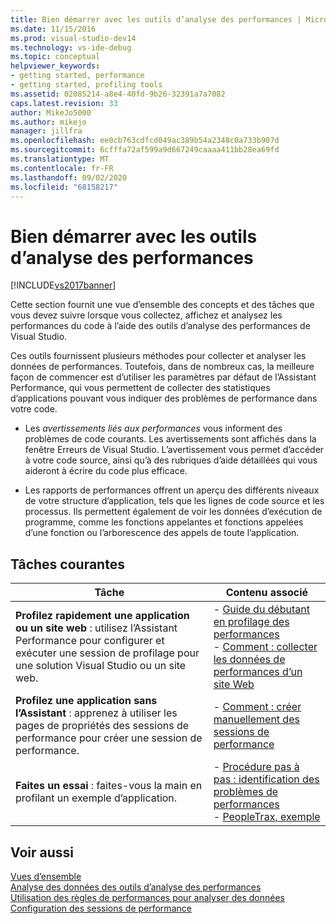 ```yaml
---
title: Bien démarrer avec les outils d’analyse des performances | Microsoft Docs
ms.date: 11/15/2016
ms.prod: visual-studio-dev14
ms.technology: vs-ide-debug
ms.topic: conceptual
helpviewer_keywords:
- getting started, performance
- getting started, profiling tools
ms.assetid: 02085214-a8e4-40fd-9b26-32391a7a7082
caps.latest.revision: 33
author: MikeJo5000
ms.author: mikejo
manager: jillfra
ms.openlocfilehash: ee0cb763cdfcd049ac389b54a2348c0a733b907d
ms.sourcegitcommit: 6cfffa72af599a9d667249caaaa411bb28ea69fd
ms.translationtype: MT
ms.contentlocale: fr-FR
ms.lasthandoff: 09/02/2020
ms.locfileid: "68158217"
---
```

# <a name="getting-started-with-performance-tools"></a>Bien démarrer avec les outils d’analyse des performances
[!INCLUDE[vs2017banner](../includes/vs2017banner.md)]

Cette section fournit une vue d’ensemble des concepts et des tâches que vous devez suivre lorsque vous collectez, affichez et analysez les performances du code à l’aide des outils d’analyse des performances de Visual Studio.  
  
 Ces outils fournissent plusieurs méthodes pour collecter et analyser les données de performances. Toutefois, dans de nombreux cas, la meilleure façon de commencer est d’utiliser les paramètres par défaut de l’Assistant Performance, qui vous permettent de collecter des statistiques d’applications pouvant vous indiquer des problèmes de performance dans votre code.  
  
- Les *avertissements liés aux performances* vous informent des problèmes de code courants. Les avertissements sont affichés dans la fenêtre Erreurs de Visual Studio. L’avertissement vous permet d’accéder à votre code source, ainsi qu’à des rubriques d’aide détaillées qui vous aideront à écrire du code plus efficace.  
  
- Les rapports de performances offrent un aperçu des différents niveaux de votre structure d’application, tels que les lignes de code source et les processus. Ils permettent également de voir les données d’exécution de programme, comme les fonctions appelantes et fonctions appelées d’une fonction ou l’arborescence des appels de toute l’application.  
  
## <a name="common-tasks"></a>Tâches courantes  
  
|Tâche|Contenu associé|  
|----------|---------------------|  
|**Profilez rapidement une application ou un site web** : utilisez l’Assistant Performance pour configurer et exécuter une session de profilage pour une solution Visual Studio ou un site web.|-   [Guide du débutant en profilage des performances](../profiling/beginners-guide-to-performance-profiling.md)<br />-   [Comment : collecter les données de performances d’un site Web](../profiling/how-to-collect-performance-data-for-a-web-site.md)|  
|**Profilez une application sans l’Assistant** : apprenez à utiliser les pages de propriétés des sessions de performance pour créer une session de performance.|-   [Comment : créer manuellement des sessions de performance](../profiling/how-to-manually-create-performance-sessions.md)|  
|**Faites un essai** : faites-vous la main en profilant un exemple d’application.|-   [Procédure pas à pas : identification des problèmes de performances](../profiling/walkthrough-identifying-performance-problems.md)<br />-   [PeopleTrax, exemple](../profiling/peopletrax-sample-profiling-tools.md)|  
  
## <a name="see-also"></a>Voir aussi  
 [Vues d’ensemble](../profiling/overviews-performance-tools.md)   
 [Analyse des données des outils d’analyse des performances](../profiling/analyzing-performance-tools-data.md)   
 [Utilisation des règles de performances pour analyser des données](../profiling/using-performance-rules-to-analyze-data.md)   
 [Configuration des sessions de performance](../profiling/configuring-performance-sessions.md)
